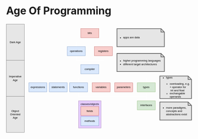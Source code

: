 # Age Of Programming <!-- .element: class="r-fit-text" -->

<svg xmlns="http://www.w3.org/2000/svg" xmlns:xlink="http://www.w3.org/1999/xlink" version="1.1" width="822px" height="482px" viewBox="-0.5 -0.5 822 482"><defs></defs><g><path d="M 310 140 L 310 160 L 370 160 L 370 173.63" fill="none" stroke="#ffffff" stroke-miterlimit="10" pointer-events="stroke"></path><path d="M 370 178.88 L 366.5 171.88 L 370 173.63 L 373.5 171.88 Z" fill="#ffffff" stroke="#ffffff" stroke-miterlimit="10" pointer-events="all"></path><rect x="270" y="100" width="80" height="40" fill="#dae8fc" stroke="#6c8ebf" pointer-events="all"></rect><g transform="translate(-0.5 -0.5)"><switch><foreignObject style="overflow: visible; text-align: left;" pointer-events="none" width="100%" height="100%" requiredFeatures="http://www.w3.org/TR/SVG11/feature#Extensibility"><div xmlns="http://www.w3.org/1999/xhtml" style="display: flex; align-items: unsafe center; justify-content: unsafe center; width: 78px; height: 1px; padding-top: 120px; margin-left: 271px;"><div style="box-sizing: border-box; font-size: 0; text-align: center; "><div style="display: inline-block; font-size: 12px; font-family: Helvetica; color: #000000; line-height: 1.2; pointer-events: all; white-space: normal; word-wrap: normal; ">operations</div></div></div></foreignObject><text x="310" y="124" fill="#000000" font-family="Helvetica" font-size="12px" text-anchor="middle">operations</text></switch></g><path d="M 370 60 L 370 80 L 430 80 L 430 93.63" fill="none" stroke="#ffffff" stroke-miterlimit="10" pointer-events="stroke"></path><path d="M 430 98.88 L 426.5 91.88 L 430 93.63 L 433.5 91.88 Z" fill="#ffffff" stroke="#ffffff" stroke-miterlimit="10" pointer-events="all"></path><path d="M 370 60 L 370 80 L 310 80 L 310 93.63" fill="none" stroke="#ffffff" stroke-miterlimit="10" pointer-events="stroke"></path><path d="M 310 98.88 L 306.5 91.88 L 310 93.63 L 313.5 91.88 Z" fill="#ffffff" stroke="#ffffff" stroke-miterlimit="10" pointer-events="all"></path><rect x="330" y="20" width="80" height="40" fill="#f8cecc" stroke="#b85450" pointer-events="all"></rect><g transform="translate(-0.5 -0.5)"><switch><foreignObject style="overflow: visible; text-align: left;" pointer-events="none" width="100%" height="100%" requiredFeatures="http://www.w3.org/TR/SVG11/feature#Extensibility"><div xmlns="http://www.w3.org/1999/xhtml" style="display: flex; align-items: unsafe center; justify-content: unsafe center; width: 78px; height: 1px; padding-top: 40px; margin-left: 331px;"><div style="box-sizing: border-box; font-size: 0; text-align: center; "><div style="display: inline-block; font-size: 12px; font-family: Helvetica; color: #000000; line-height: 1.2; pointer-events: all; white-space: normal; word-wrap: normal; ">bits</div></div></div></foreignObject><text x="370" y="44" fill="#000000" font-family="Helvetica" font-size="12px" text-anchor="middle">bits</text></switch></g><path d="M 430 140 L 430 160 L 370 160 L 370 173.63" fill="none" stroke="#ffffff" stroke-miterlimit="10" pointer-events="stroke"></path><path d="M 370 178.88 L 366.5 171.88 L 370 173.63 L 373.5 171.88 Z" fill="#ffffff" stroke="#ffffff" stroke-miterlimit="10" pointer-events="all"></path><rect x="390" y="100" width="80" height="40" fill="#f8cecc" stroke="#b85450" pointer-events="all"></rect><g transform="translate(-0.5 -0.5)"><switch><foreignObject style="overflow: visible; text-align: left;" pointer-events="none" width="100%" height="100%" requiredFeatures="http://www.w3.org/TR/SVG11/feature#Extensibility"><div xmlns="http://www.w3.org/1999/xhtml" style="display: flex; align-items: unsafe center; justify-content: unsafe center; width: 78px; height: 1px; padding-top: 120px; margin-left: 391px;"><div style="box-sizing: border-box; font-size: 0; text-align: center; "><div style="display: inline-block; font-size: 12px; font-family: Helvetica; color: #000000; line-height: 1.2; pointer-events: all; white-space: normal; word-wrap: normal; ">registers</div></div></div></foreignObject><text x="430" y="124" fill="#000000" font-family="Helvetica" font-size="12px" text-anchor="middle">registers</text></switch></g><path d="M 370 220 L 370 240 L 230 240 L 230 253.63" fill="none" stroke="#ffffff" stroke-miterlimit="10" pointer-events="stroke"></path><path d="M 230 258.88 L 226.5 251.88 L 230 253.63 L 233.5 251.88 Z" fill="#ffffff" stroke="#ffffff" stroke-miterlimit="10" pointer-events="all"></path><path d="M 370 220 L 370 240 L 420 240 L 420 253.63" fill="none" stroke="#ffffff" stroke-miterlimit="10" pointer-events="stroke"></path><path d="M 420 258.88 L 416.5 251.88 L 420 253.63 L 423.5 251.88 Z" fill="#ffffff" stroke="#ffffff" stroke-miterlimit="10" pointer-events="all"></path><path d="M 370 220 L 370 240 L 320 240 L 320 253.63" fill="none" stroke="#ffffff" stroke-miterlimit="10" pointer-events="stroke"></path><path d="M 320 258.88 L 316.5 251.88 L 320 253.63 L 323.5 251.88 Z" fill="#ffffff" stroke="#ffffff" stroke-miterlimit="10" pointer-events="all"></path><path d="M 370 220 L 370 240 L 140 240 L 140 253.63" fill="none" stroke="#ffffff" stroke-miterlimit="10" pointer-events="stroke"></path><path d="M 140 258.88 L 136.5 251.88 L 140 253.63 L 143.5 251.88 Z" fill="#ffffff" stroke="#ffffff" stroke-miterlimit="10" pointer-events="all"></path><path d="M 370 220 L 370 240 L 520 240 L 520 253.63" fill="none" stroke="#ffffff" stroke-miterlimit="10" pointer-events="stroke"></path><path d="M 520 258.88 L 516.5 251.88 L 520 253.63 L 523.5 251.88 Z" fill="#ffffff" stroke="#ffffff" stroke-miterlimit="10" pointer-events="all"></path><path d="M 370 220 L 370 240 L 620 240 L 620 253.63" fill="none" stroke="#ffffff" stroke-miterlimit="10" pointer-events="stroke"></path><path d="M 620 258.88 L 616.5 251.88 L 620 253.63 L 623.5 251.88 Z" fill="#ffffff" stroke="#ffffff" stroke-miterlimit="10" pointer-events="all"></path><rect x="330" y="180" width="80" height="40" fill="#dae8fc" stroke="#6c8ebf" pointer-events="all"></rect><g transform="translate(-0.5 -0.5)"><switch><foreignObject style="overflow: visible; text-align: left;" pointer-events="none" width="100%" height="100%" requiredFeatures="http://www.w3.org/TR/SVG11/feature#Extensibility"><div xmlns="http://www.w3.org/1999/xhtml" style="display: flex; align-items: unsafe center; justify-content: unsafe center; width: 78px; height: 1px; padding-top: 200px; margin-left: 331px;"><div style="box-sizing: border-box; font-size: 0; text-align: center; "><div style="display: inline-block; font-size: 12px; font-family: Helvetica; color: #000000; line-height: 1.2; pointer-events: all; white-space: normal; word-wrap: normal; ">compiler</div></div></div></foreignObject><text x="370" y="204" fill="#000000" font-family="Helvetica" font-size="12px" text-anchor="middle">compiler</text></switch></g><rect x="190" y="260" width="80" height="40" fill="#dae8fc" stroke="#6c8ebf" pointer-events="all"></rect><g transform="translate(-0.5 -0.5)"><switch><foreignObject style="overflow: visible; text-align: left;" pointer-events="none" width="100%" height="100%" requiredFeatures="http://www.w3.org/TR/SVG11/feature#Extensibility"><div xmlns="http://www.w3.org/1999/xhtml" style="display: flex; align-items: unsafe center; justify-content: unsafe center; width: 78px; height: 1px; padding-top: 280px; margin-left: 191px;"><div style="box-sizing: border-box; font-size: 0; text-align: center; "><div style="display: inline-block; font-size: 12px; font-family: Helvetica; color: #000000; line-height: 1.2; pointer-events: all; white-space: normal; word-wrap: normal; ">statements</div></div></div></foreignObject><text x="230" y="284" fill="#000000" font-family="Helvetica" font-size="12px" text-anchor="middle">statements</text></switch></g><path d="M 420 300 L 420 320 L 370 320 L 370 333.63" fill="none" stroke="#ffffff" stroke-miterlimit="10" pointer-events="stroke"></path><path d="M 370 338.88 L 366.5 331.88 L 370 333.63 L 373.5 331.88 Z" fill="#ffffff" stroke="#ffffff" stroke-miterlimit="10" pointer-events="all"></path><rect x="380" y="260" width="80" height="40" fill="#f8cecc" stroke="#b85450" pointer-events="all"></rect><g transform="translate(-0.5 -0.5)"><switch><foreignObject style="overflow: visible; text-align: left;" pointer-events="none" width="100%" height="100%" requiredFeatures="http://www.w3.org/TR/SVG11/feature#Extensibility"><div xmlns="http://www.w3.org/1999/xhtml" style="display: flex; align-items: unsafe center; justify-content: unsafe center; width: 78px; height: 1px; padding-top: 280px; margin-left: 381px;"><div style="box-sizing: border-box; font-size: 0; text-align: center; "><div style="display: inline-block; font-size: 12px; font-family: Helvetica; color: #000000; line-height: 1.2; pointer-events: all; white-space: normal; word-wrap: normal; ">variables</div></div></div></foreignObject><text x="420" y="284" fill="#000000" font-family="Helvetica" font-size="12px" text-anchor="middle">variables</text></switch></g><rect x="100" y="260" width="80" height="40" fill="#dae8fc" stroke="#6c8ebf" pointer-events="all"></rect><g transform="translate(-0.5 -0.5)"><switch><foreignObject style="overflow: visible; text-align: left;" pointer-events="none" width="100%" height="100%" requiredFeatures="http://www.w3.org/TR/SVG11/feature#Extensibility"><div xmlns="http://www.w3.org/1999/xhtml" style="display: flex; align-items: unsafe center; justify-content: unsafe center; width: 78px; height: 1px; padding-top: 280px; margin-left: 101px;"><div style="box-sizing: border-box; font-size: 0; text-align: center; "><div style="display: inline-block; font-size: 12px; font-family: Helvetica; color: #000000; line-height: 1.2; pointer-events: all; white-space: normal; word-wrap: normal; ">expressions</div></div></div></foreignObject><text x="140" y="284" fill="#000000" font-family="Helvetica" font-size="12px" text-anchor="middle">expressions</text></switch></g><rect x="0" y="0" width="80" height="160" fill="#e6e6e6" stroke="#666666" pointer-events="all"></rect><g transform="translate(-0.5 -0.5)"><switch><foreignObject style="overflow: visible; text-align: left;" pointer-events="none" width="100%" height="100%" requiredFeatures="http://www.w3.org/TR/SVG11/feature#Extensibility"><div xmlns="http://www.w3.org/1999/xhtml" style="display: flex; align-items: unsafe center; justify-content: unsafe center; width: 78px; height: 1px; padding-top: 80px; margin-left: 1px;"><div style="box-sizing: border-box; font-size: 0; text-align: center; "><div style="display: inline-block; font-size: 12px; font-family: Helvetica; color: #000000; line-height: 1.2; pointer-events: all; white-space: normal; word-wrap: normal; ">Dark Age</div></div></div></foreignObject><text x="40" y="84" fill="#000000" font-family="Helvetica" font-size="12px" text-anchor="middle">Dark Age</text></switch></g><rect x="0" y="160" width="80" height="160" fill="#e6e6e6" stroke="#666666" pointer-events="all"></rect><g transform="translate(-0.5 -0.5)"><switch><foreignObject style="overflow: visible; text-align: left;" pointer-events="none" width="100%" height="100%" requiredFeatures="http://www.w3.org/TR/SVG11/feature#Extensibility"><div xmlns="http://www.w3.org/1999/xhtml" style="display: flex; align-items: unsafe center; justify-content: unsafe center; width: 78px; height: 1px; padding-top: 240px; margin-left: 1px;"><div style="box-sizing: border-box; font-size: 0; text-align: center; "><div style="display: inline-block; font-size: 12px; font-family: Helvetica; color: #000000; line-height: 1.2; pointer-events: all; white-space: normal; word-wrap: normal; ">Imperative Age</div></div></div></foreignObject><text x="40" y="244" fill="#000000" font-family="Helvetica" font-size="12px" text-anchor="middle">Imperative Age</text></switch></g><path d="M 320 300 L 320 320 L 370 320 L 370 333.63" fill="none" stroke="#ffffff" stroke-miterlimit="10" pointer-events="stroke"></path><path d="M 370 338.88 L 366.5 331.88 L 370 333.63 L 373.5 331.88 Z" fill="#ffffff" stroke="#ffffff" stroke-miterlimit="10" pointer-events="all"></path><rect x="280" y="260" width="80" height="40" fill="#dae8fc" stroke="#6c8ebf" pointer-events="all"></rect><g transform="translate(-0.5 -0.5)"><switch><foreignObject style="overflow: visible; text-align: left;" pointer-events="none" width="100%" height="100%" requiredFeatures="http://www.w3.org/TR/SVG11/feature#Extensibility"><div xmlns="http://www.w3.org/1999/xhtml" style="display: flex; align-items: unsafe center; justify-content: unsafe center; width: 78px; height: 1px; padding-top: 280px; margin-left: 281px;"><div style="box-sizing: border-box; font-size: 0; text-align: center; "><div style="display: inline-block; font-size: 12px; font-family: Helvetica; color: #000000; line-height: 1.2; pointer-events: all; white-space: normal; word-wrap: normal; ">functions</div></div></div></foreignObject><text x="320" y="284" fill="#000000" font-family="Helvetica" font-size="12px" text-anchor="middle">functions</text></switch></g><path d="M 520 300 L 520 320 L 370 320 L 370 333.63" fill="none" stroke="#ffffff" stroke-miterlimit="10" pointer-events="stroke"></path><path d="M 370 338.88 L 366.5 331.88 L 370 333.63 L 373.5 331.88 Z" fill="#ffffff" stroke="#ffffff" stroke-miterlimit="10" pointer-events="all"></path><rect x="480" y="260" width="80" height="40" fill="#f8cecc" stroke="#b85450" pointer-events="all"></rect><g transform="translate(-0.5 -0.5)"><switch><foreignObject style="overflow: visible; text-align: left;" pointer-events="none" width="100%" height="100%" requiredFeatures="http://www.w3.org/TR/SVG11/feature#Extensibility"><div xmlns="http://www.w3.org/1999/xhtml" style="display: flex; align-items: unsafe center; justify-content: unsafe center; width: 78px; height: 1px; padding-top: 280px; margin-left: 481px;"><div style="box-sizing: border-box; font-size: 0; text-align: center; "><div style="display: inline-block; font-size: 12px; font-family: Helvetica; color: #000000; line-height: 1.2; pointer-events: all; white-space: normal; word-wrap: normal; ">parameters</div></div></div></foreignObject><text x="520" y="284" fill="#000000" font-family="Helvetica" font-size="12px" text-anchor="middle">parameters</text></switch></g><rect x="0" y="320" width="80" height="160" fill="#e6e6e6" stroke="#666666" pointer-events="all"></rect><g transform="translate(-0.5 -0.5)"><switch><foreignObject style="overflow: visible; text-align: left;" pointer-events="none" width="100%" height="100%" requiredFeatures="http://www.w3.org/TR/SVG11/feature#Extensibility"><div xmlns="http://www.w3.org/1999/xhtml" style="display: flex; align-items: unsafe center; justify-content: unsafe center; width: 70px; height: 1px; padding-top: 400px; margin-left: 5px;"><div style="box-sizing: border-box; font-size: 0; text-align: center; "><div style="display: inline-block; font-size: 12px; font-family: Helvetica; color: #000000; line-height: 1.2; pointer-events: all; white-space: normal; word-wrap: normal; ">Object Oriented Age</div></div></div></foreignObject><text x="40" y="404" fill="#000000" font-family="Helvetica" font-size="12px" text-anchor="middle">Object Orien...</text></switch></g><rect x="320" y="340" width="100" height="120" fill="#e5ccff" stroke="#9673a6" pointer-events="all"></rect><g transform="translate(-0.5 -0.5)"><switch><foreignObject style="overflow: visible; text-align: left;" pointer-events="none" width="100%" height="100%" requiredFeatures="http://www.w3.org/TR/SVG11/feature#Extensibility"><div xmlns="http://www.w3.org/1999/xhtml" style="display: flex; align-items: unsafe flex-start; justify-content: unsafe center; width: 98px; height: 1px; padding-top: 347px; margin-left: 321px;"><div style="box-sizing: border-box; font-size: 0; text-align: center; "><div style="display: inline-block; font-size: 12px; font-family: Helvetica; color: #000000; line-height: 1.2; pointer-events: all; white-space: normal; word-wrap: normal; ">classes/objects</div></div></div></foreignObject><text x="370" y="359" fill="#000000" font-family="Helvetica" font-size="12px" text-anchor="middle">classes/objects</text></switch></g><rect x="330" y="365" width="80" height="40" fill="#f8cecc" stroke="#b85450" pointer-events="all"></rect><g transform="translate(-0.5 -0.5)"><switch><foreignObject style="overflow: visible; text-align: left;" pointer-events="none" width="100%" height="100%" requiredFeatures="http://www.w3.org/TR/SVG11/feature#Extensibility"><div xmlns="http://www.w3.org/1999/xhtml" style="display: flex; align-items: unsafe center; justify-content: unsafe center; width: 78px; height: 1px; padding-top: 385px; margin-left: 331px;"><div style="box-sizing: border-box; font-size: 0; text-align: center; "><div style="display: inline-block; font-size: 12px; font-family: Helvetica; color: #000000; line-height: 1.2; pointer-events: all; white-space: normal; word-wrap: normal; ">fields</div></div></div></foreignObject><text x="370" y="389" fill="#000000" font-family="Helvetica" font-size="12px" text-anchor="middle">fields</text></switch></g><rect x="330" y="410" width="80" height="40" fill="#dae8fc" stroke="#6c8ebf" pointer-events="all"></rect><g transform="translate(-0.5 -0.5)"><switch><foreignObject style="overflow: visible; text-align: left;" pointer-events="none" width="100%" height="100%" requiredFeatures="http://www.w3.org/TR/SVG11/feature#Extensibility"><div xmlns="http://www.w3.org/1999/xhtml" style="display: flex; align-items: unsafe center; justify-content: unsafe center; width: 78px; height: 1px; padding-top: 430px; margin-left: 331px;"><div style="box-sizing: border-box; font-size: 0; text-align: center; "><div style="display: inline-block; font-size: 12px; font-family: Helvetica; color: #000000; line-height: 1.2; pointer-events: all; white-space: normal; word-wrap: normal; ">methods</div></div></div></foreignObject><text x="370" y="434" fill="#000000" font-family="Helvetica" font-size="12px" text-anchor="middle">methods</text></switch></g><path d="M 620 300 L 620 320 L 370 320 L 370 333.63" fill="none" stroke="#ffffff" stroke-miterlimit="10" pointer-events="stroke"></path><path d="M 370 338.88 L 366.5 331.88 L 370 333.63 L 373.5 331.88 Z" fill="#ffffff" stroke="#ffffff" stroke-miterlimit="10" pointer-events="all"></path><path d="M 620 300 L 620 333.63" fill="none" stroke="#ffffff" stroke-miterlimit="10" pointer-events="stroke"></path><path d="M 620 338.88 L 616.5 331.88 L 620 333.63 L 623.5 331.88 Z" fill="#ffffff" stroke="#ffffff" stroke-miterlimit="10" pointer-events="all"></path><rect x="580" y="260" width="80" height="40" fill="#d5e8d4" stroke="#82b366" pointer-events="all"></rect><g transform="translate(-0.5 -0.5)"><switch><foreignObject style="overflow: visible; text-align: left;" pointer-events="none" width="100%" height="100%" requiredFeatures="http://www.w3.org/TR/SVG11/feature#Extensibility"><div xmlns="http://www.w3.org/1999/xhtml" style="display: flex; align-items: unsafe center; justify-content: unsafe center; width: 78px; height: 1px; padding-top: 280px; margin-left: 581px;"><div style="box-sizing: border-box; font-size: 0; text-align: center; "><div style="display: inline-block; font-size: 12px; font-family: Helvetica; color: #000000; line-height: 1.2; pointer-events: all; white-space: normal; word-wrap: normal; ">types</div></div></div></foreignObject><text x="620" y="284" fill="#000000" font-family="Helvetica" font-size="12px" text-anchor="middle">types</text></switch></g><rect x="580" y="340" width="80" height="40" fill="#d5e8d4" stroke="#82b366" pointer-events="all"></rect><g transform="translate(-0.5 -0.5)"><switch><foreignObject style="overflow: visible; text-align: left;" pointer-events="none" width="100%" height="100%" requiredFeatures="http://www.w3.org/TR/SVG11/feature#Extensibility"><div xmlns="http://www.w3.org/1999/xhtml" style="display: flex; align-items: unsafe center; justify-content: unsafe center; width: 78px; height: 1px; padding-top: 360px; margin-left: 581px;"><div style="box-sizing: border-box; font-size: 0; text-align: center; "><div style="display: inline-block; font-size: 12px; font-family: Helvetica; color: #000000; line-height: 1.2; pointer-events: all; white-space: normal; word-wrap: normal; ">interfaces</div></div></div></foreignObject><text x="620" y="364" fill="#000000" font-family="Helvetica" font-size="12px" text-anchor="middle">interfaces</text></switch></g><path d="M 490 130 L 685 130 L 700 145 L 700 210 L 490 210 L 490 130 Z" fill="#e6e6e6" stroke="#666666" stroke-width="3" stroke-miterlimit="10" pointer-events="all"></path><path d="M 685 130 L 685 145 L 700 145" fill="none" stroke="#666666" stroke-width="3" stroke-miterlimit="10" pointer-events="all"></path><g transform="translate(-0.5 -0.5)"><switch><foreignObject style="overflow: visible; text-align: left;" pointer-events="none" width="100%" height="100%" requiredFeatures="http://www.w3.org/TR/SVG11/feature#Extensibility"><div xmlns="http://www.w3.org/1999/xhtml" style="display: flex; align-items: unsafe center; justify-content: unsafe flex-start; width: 198px; height: 1px; padding-top: 170px; margin-left: 502px;"><div style="box-sizing: border-box; font-size: 0; text-align: left; "><div style="display: inline-block; font-size: 12px; font-family: Helvetica; color: #000000; line-height: 1.2; pointer-events: all; white-space: normal; word-wrap: normal; "><ul style="margin-left: 0 ; padding-left: 16px"><li>higher programming languages<br></li><li>different target architectures</li></ul></div></div></div></foreignObject><text x="502" y="174" fill="#000000" font-family="Helvetica" font-size="12px">higher programming languages...</text></switch></g><path d="M 680 230 L 805 230 L 820 245 L 820 330 L 680 330 L 680 230 Z" fill="#e6e6e6" stroke="#666666" stroke-width="3" stroke-miterlimit="10" pointer-events="all"></path><path d="M 805 230 L 805 245 L 820 245" fill="none" stroke="#666666" stroke-width="3" stroke-miterlimit="10" pointer-events="all"></path><g transform="translate(-0.5 -0.5)"><switch><foreignObject style="overflow: visible; text-align: left;" pointer-events="none" width="100%" height="100%" requiredFeatures="http://www.w3.org/TR/SVG11/feature#Extensibility"><div xmlns="http://www.w3.org/1999/xhtml" style="display: flex; align-items: unsafe center; justify-content: unsafe flex-start; width: 128px; height: 1px; padding-top: 280px; margin-left: 692px;"><div style="box-sizing: border-box; font-size: 0; text-align: left; "><div style="display: inline-block; font-size: 12px; font-family: Helvetica; color: #000000; line-height: 1.2; pointer-events: all; white-space: normal; word-wrap: normal; "><ul style="margin-left: 0 ; padding-left: 16px"><li>types</li><ul style="margin-left: 0 ; padding-left: 16px"><li>overloading, e.g.<br>+ operator for<br>&nbsp;int and float</li><li>exchangable operands</li></ul></ul></div></div></div></foreignObject><text x="692" y="284" fill="#000000" font-family="Helvetica" font-size="12px">types...</text></switch></g><path d="M 490 20 L 685 20 L 700 35 L 700 100 L 490 100 L 490 20 Z" fill="#e6e6e6" stroke="#666666" stroke-width="3" stroke-miterlimit="10" pointer-events="all"></path><path d="M 685 20 L 685 35 L 700 35" fill="none" stroke="#666666" stroke-width="3" stroke-miterlimit="10" pointer-events="all"></path><g transform="translate(-0.5 -0.5)"><switch><foreignObject style="overflow: visible; text-align: left;" pointer-events="none" width="100%" height="100%" requiredFeatures="http://www.w3.org/TR/SVG11/feature#Extensibility"><div xmlns="http://www.w3.org/1999/xhtml" style="display: flex; align-items: unsafe center; justify-content: unsafe flex-start; width: 198px; height: 1px; padding-top: 60px; margin-left: 502px;"><div style="box-sizing: border-box; font-size: 0; text-align: left; "><div style="display: inline-block; font-size: 12px; font-family: Helvetica; color: #000000; line-height: 1.2; pointer-events: all; white-space: normal; word-wrap: normal; "><ul style="margin-left: 0 ; padding-left: 16px"><li>apps are data</li></ul></div></div></div></foreignObject><text x="502" y="64" fill="#000000" font-family="Helvetica" font-size="12px">apps are data</text></switch></g><path d="M 680 345 L 805 345 L 820 360 L 820 425 L 680 425 L 680 345 Z" fill="#e6e6e6" stroke="#666666" stroke-width="3" stroke-miterlimit="10" pointer-events="all"></path><path d="M 805 345 L 805 360 L 820 360" fill="none" stroke="#666666" stroke-width="3" stroke-miterlimit="10" pointer-events="all"></path><g transform="translate(-0.5 -0.5)"><switch><foreignObject style="overflow: visible; text-align: left;" pointer-events="none" width="100%" height="100%" requiredFeatures="http://www.w3.org/TR/SVG11/feature#Extensibility"><div xmlns="http://www.w3.org/1999/xhtml" style="display: flex; align-items: unsafe center; justify-content: unsafe flex-start; width: 128px; height: 1px; padding-top: 385px; margin-left: 692px;"><div style="box-sizing: border-box; font-size: 0; text-align: left; "><div style="display: inline-block; font-size: 12px; font-family: Helvetica; color: #000000; line-height: 1.2; pointer-events: all; white-space: normal; word-wrap: normal; "><ul style="margin-left: 0 ; padding-left: 16px"><li>more paradigms, concepts and abstractions exist</li></ul></div></div></div></foreignObject><text x="692" y="389" fill="#000000" font-family="Helvetica" font-size="12px">more paradigms, conce...</text></switch></g></g><switch><g requiredFeatures="http://www.w3.org/TR/SVG11/feature#Extensibility"></g><a transform="translate(0,-5)" xlink:href="https://www.diagrams.net/doc/faq/svg-export-text-problems" target="_blank"><text text-anchor="middle" font-size="10px" x="50%" y="100%">Viewer does not support full SVG 1.1</text></a></switch></svg>

[//]: # (TODO inline SVG is rendered differently than img tag)
